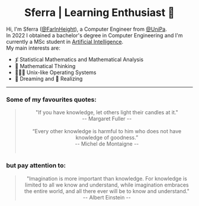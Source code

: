 <h1 align="center"> Sferra | Learning Enthusiast 🧠 </h1>

Hi, I'm Sferra ([@FarInHeight](https://github.com/FarInHeight/)), a Computer Engineer from [@UniPa](https://www.unipa.it/). <br>
In 2022 I obtained a bachelor's degree in Computer Engineering and I'm currently a MSc student in [Artificial Intelligence](https://offertaformativa.unipa.it/offweb/public/corso/visualizzaCurriculum.seam?oidCurriculum=21386). <br>
My main interests are:
- ⨋  Statistical Mathematics and Mathematical Analysis
- 🤔 Mathematical Thinking
- 👨🏻‍💻 Unix-like Operating Systems
- 💭 Dreaming and 🔨 Realizing

---

### Some of my favourites quotes:
> <div align="center"> "If you have knowledge, let others light their candles at it." <br> -- Margaret Fuller --</div> <br>
> <div align="center"> “Every other knowledge is harmful to him who does not have knowledge of goodness.” <br> -- Michel de Montaigne --</div> <br>
### but pay attention to: 
> <div align="center"> "Imagination is more important than knowledge. For knowledge is limited to all we know and understand, while imagination embraces the entire world, and all there ever will be to know and understand." <br> -- Albert Einstein --</div> 

